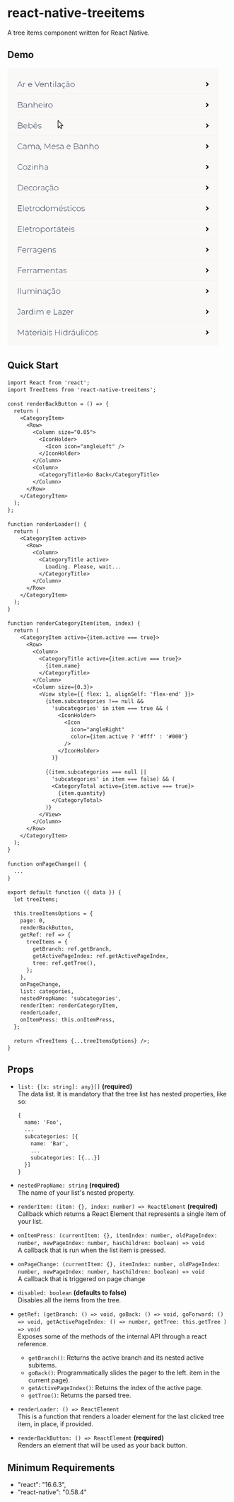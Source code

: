 # react-native-treeitems

A tree items component written for React Native.

## Demo

![react-native-treeitems sample](https://raw.githubusercontent.com/Darksoulsong/react-native-treeitems/master/treeitems-sample.gif)

## Quick Start

```
import React from 'react';
import TreeItems from 'react-native-treeitems';

const renderBackButton = () => {
  return (
    <CategoryItem>
      <Row>
        <Column size="0.05">
          <IconHolder>
            <Icon icon="angleLeft" />
          </IconHolder>
        </Column>
        <Column>
          <CategoryTitle>Go Back</CategoryTitle>
        </Column>
      </Row>
    </CategoryItem>
  );
};

function renderLoader() {
  return (
    <CategoryItem active>
      <Row>
        <Column>
          <CategoryTitle active>
            Loading. Please, wait...
          </CategoryTitle>
        </Column>
      </Row>
    </CategoryItem>
  );
}

function renderCategoryItem(item, index) {
  return (
    <CategoryItem active={item.active === true}>
      <Row>
        <Column>
          <CategoryTitle active={item.active === true}>
            {item.name}
          </CategoryTitle>
        </Column>
        <Column size={0.3}>
          <View style={{ flex: 1, alignSelf: 'flex-end' }}>
            {item.subcategories !== null &&
              'subcategories' in item === true && (
                <IconHolder>
                  <Icon
                    icon="angleRight"
                    color={item.active ? '#fff' : '#000'}
                  />
                </IconHolder>
              )}

            {(item.subcategories === null ||
              'subcategories' in item === false) && (
              <CategoryTotal active={item.active === true}>
                {item.quantity}
              </CategoryTotal>
            )}
          </View>
        </Column>
      </Row>
    </CategoryItem>
  );
}

function onPageChange() {
  ...
}

export default function ({ data }) {
  let treeItems;

  this.treeItemsOptions = {
    page: 0,
    renderBackButton,
    getRef: ref => {
      treeItems = {
        getBranch: ref.getBranch,
        getActivePageIndex: ref.getActivePageIndex,
        tree: ref.getTree(),
      };
    },
    onPageChange,
    list: categories,
    nestedPropName: 'subcategories',
    renderItem: renderCategoryItem,
    renderLoader,
    onItemPress: this.onItemPress,
  };

  return <TreeItems {...treeItemsOptions} />;
}

```

## Props

- `list: {[x: string]: any}[]` **(required)**  
  The data list. It is mandatory that the tree list has nested properties, like so:

  ```
  {
    name: 'Foo',
    ...
    subcategories: [{
      name: 'Bar',
      ...
      subcategories: [{...}]
    }]
  }
  ```

- `nestedPropName: string` **(required)**  
  The name of your list's nested property.

- `renderItem: (item: {}, index: number) => ReactElement` **(required)**  
  Callback which returns a React Element that represents a single item of your list.

- `onItemPress: (currentItem: {}, itemIndex: number, oldPageIndex: number, newPageIndex: number, hasChildren: boolean) => void`  
  A callback that is run when the list item is pressed.

- `onPageChange: (currentItem: {}, itemIndex: number, oldPageIndex: number, newPageIndex: number, hasChildren: boolean) => void`  
  A callback that is triggered on page change

- `disabled: boolean` **(defaults to false)**  
  Disables all the items from the tree.

- `getRef: (getBranch: () => void, goBack: () => void, goForward: () => void, getActivePageIndex: () => number, getTree: this.getTree ) => void`  
  Exposes some of the methods of the internal API through a react reference.
  - `getBranch()`: Returns the active branch and its nested active subitems.
  - `goBack()`: Programmatically slides the pager to the left.
  item in the current page).
  - `getActivePageIndex()`: Returns the index of the active page.
  - `getTree()`: Returns the parsed tree.

- `renderLoader: () => ReactElement`  
  This is a function that renders a loader element for the last clicked tree item, in place, if provided.

- `renderBackButton: () => ReactElement` **(required)**  
  Renders an element that will be used as your back button.

## Minimum Requirements

- "react": "16.6.3",
- "react-native": "0.58.4"
